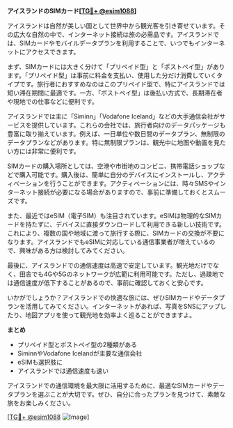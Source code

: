**アイスランドのSIMカード[[TG💪+ @esim1088](https://t.me/s/esim1088)]**

アイスランドは自然が美しい国として世界中から観光客を引き寄せています。その広大な自然の中で、インターネット接続は旅の必需品です。アイスランドでは、SIMカードやモバイルデータプランを利用することで、いつでもインターネットにアクセスできます。

まず、SIMカードには大きく分けて「プリペイド型」と「ポストペイ型」があります。「プリペイド型」は事前に料金を支払い、使用した分だけ消費していくタイプです。旅行者におすすめなのはこのプリペイド型で、特にアイスランドでは短い滞在期間に最適です。一方、「ポストペイ型」は後払い方式で、長期滞在者や現地での仕事などに便利です。

アイスランドでは主に「Siminn」「Vodafone Iceland」などの大手通信会社がサービスを提供しています。これらの会社では、旅行者向けのデータパッケージも豊富に取り揃えています。例えば、一日単位や数日間のデータプラン、無制限のデータプランなどがあります。特に無制限プランは、観光中に地图や動画を見たい方には非常に便利です。

SIMカードの購入場所としては、空港や市街地のコンビニ、携帯電話ショップなどで購入可能です。購入後は、簡単に自分のデバイスにインストールし、アクティベーションを行うことができます。アクティベーションには、時々SMSやインターネット接続が必要になる場合がありますので、事前に準備しておくとスムーズです。

また、最近ではeSIM（電子SIM）も注目されています。eSIMは物理的なSIMカードを持たずに、デバイスに直接ダウンロードして利用できる新しい技術です。これにより、複数の国や地域に渡って旅行する際に、SIMカードの交換が不要になります。アイスランドでもeSIMに対応している通信事業者が増えているので、興味がある方は検討してみてください。

最後に、アイスランドでの通信速度は高速で安定しています。観光地だけでなく、田舎でも4Gや5Gのネットワークが広範に利用可能です。ただし、過疎地では通信速度が低下することがあるので、事前に確認しておくと安心です。

いかがでしょうか？アイスランドでの快適な旅には、ぜひSIMカードやデータプランを活用してみてください。インターネットがあれば、写真をSNSにアップしたり、地図アプリを使って観光地を効率よく巡ることができますよ。

**まとめ**
- プリペイド型とポストペイ型の2種類がある
- SiminnやVodafone Icelandが主要な通信会社
- eSIMも選択肢に
- アイスランドでは通信速度も速い

アイスランドでの通信環境を最大限に活用するために、最適なSIMカードやデータプランを選ぶことが大切です。ぜひ、自分に合ったプランを見つけて、素敵な旅をお楽しみください。

[[TG💪+ @esim1088](https://t.me/s/esim1088) ![Image](https://i.postimg.cc/Y0z9fWf4/image.png)]